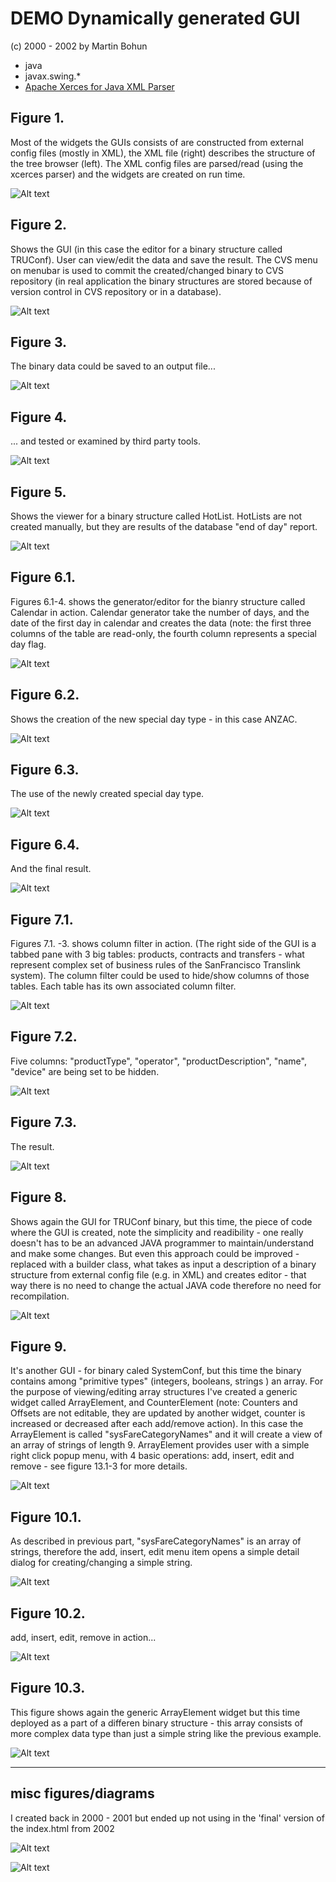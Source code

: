 # DEMO Dynamically generated GUI
(c) 2000 - 2002 by Martin Bohun

- java
- javax.swing.*
- [Apache Xerces for Java XML Parser](http://projects.apache.org/projects/xerces_for_java_xml_parser.html)

## Figure 1.
Most of the widgets the GUIs consists of are constructed from external config files (mostly in XML), the XML file (right) describes the structure of the tree browser (left). The XML config files are parsed/read (using
the xcerces parser) and the widgets are created on run time. 

![Alt text](https://raw.github.com/mbohun/misc/master/2002-04-14-demo_gui_java_xml/tree_view_xml_config.gif "tree view and it's XML configuration file")

## Figure 2.
Shows the GUI (in this case the editor for a binary structure called TRUConf). User can view/edit the data and save the result. The CVS menu on menubar is used to commit the created/changed binary to CVS repository (in real application the binary structures are stored because of version control in CVS repository or in a database).

![Alt text](https://raw.github.com/mbohun/misc/master/2002-04-14-demo_gui_java_xml/binary_open_editor.gif "TRUConf binary editor")

## Figure 3.
The binary data could be saved to an output file...

![Alt text](https://raw.github.com/mbohun/misc/master/2002-04-14-demo_gui_java_xml/binary_save_as.gif "TRUConf binary save")

## Figure 4.
... and tested or examined by third party tools. 

![Alt text](https://raw.github.com/mbohun/misc/master/2002-04-14-demo_gui_java_xml/binary_hexdump.gif "xterm with binary hexdump")

## Figure 5.
Shows the viewer for a binary structure called HotList. HotLists are not created manually, but they are results of the database "end of day" report.

![Alt text](https://raw.github.com/mbohun/misc/master/2002-04-14-demo_gui_java_xml/hotlist_viewer.gif "HotList viewer")

## Figure 6.1.
Figures 6.1-4. shows the generator/editor for the bianry structure called Calendar in action. Calendar generator take the number of days, and the date of the first day in calendar and creates the data (note: the first three columns of the table are read-only, the fourth column represents a special day flag.

![Alt text](https://raw.github.com/mbohun/misc/master/2002-04-14-demo_gui_java_xml/calendar_before.gif "Calendar generator")

## Figure 6.2.
Shows the creation of the new special day type - in this case ANZAC.

![Alt text](https://raw.github.com/mbohun/misc/master/2002-04-14-demo_gui_java_xml/calendar_creating_new_special_day.gif "Calendar, creating new special day type")

## Figure 6.3.
The use of the newly created special day type.

![Alt text](https://raw.github.com/mbohun/misc/master/2002-04-14-demo_gui_java_xml/calendar_choosing_new_day_type.gif "Calendar, using newly created special day type")

## Figure 6.4.
And the final result.

![Alt text](https://raw.github.com/mbohun/misc/master/2002-04-14-demo_gui_java_xml/calendar_the_result.gif "Calendar - the result")

## Figure 7.1.
Figures 7.1. -3. shows column filter in action. (The right side of the GUI is a tabbed pane with 3 big tables: products, contracts and transfers - what represent complex set of business rules of the SanFrancisco Translink system). The column filter could be used to hide/show columns of those tables. Each table has its own associated column filter.

![Alt text](https://raw.github.com/mbohun/misc/master/2002-04-14-demo_gui_java_xml/column_filter_invoked.gif "column filter")

## Figure 7.2.
Five columns: "productType", "operator", "productDescription", "name", "device" are being set to be hidden.

![Alt text](https://raw.github.com/mbohun/misc/master/2002-04-14-demo_gui_java_xml/column_filter_in_action.gif "colum filter in use")

## Figure 7.3.
The result.

![Alt text](https://raw.github.com/mbohun/misc/master/2002-04-14-demo_gui_java_xml/column_filter_result.gif "column filter - the result")

## Figure 8.
Shows again the GUI for TRUConf binary, but this time, the piece of code where the GUI is created, note the simplicity and readibility - one really doesn't has to be an advanced JAVA programmer to maintain/understand and make some changes.
But even this approach could be improved - replaced with a builder class, what takes as input a description of a binary structure from external config file (e.g. in XML) and creates editor - that way there is no need to change the actual JAVA code therefore no need for recompilation.

![Alt text](https://raw.github.com/mbohun/misc/master/2002-04-14-demo_gui_java_xml/tru_conf_construction_code.gif "TRUConf constructor")

## Figure 9.
It's another GUI - for binary caled SystemConf, but this time the binary contains among "primitive types" (integers, booleans, strings ) an array. For the purpose of viewing/editing array structures I've created a generic widget called ArrayElement, and CounterElement (note: Counters and Offsets are not editable, they are updated by another widget, counter is increased or decreased after each add/remove action). In this case the ArrayElement is called "sysFareCategoryNames" and it will create a view of an array of strings of length 9. ArrayElement provides user with a simple right click popup menu, with 4 basic operations: add, insert, edit and remove - see figure 13.1-3 for more details.

![Alt text](https://raw.github.com/mbohun/misc/master/2002-04-14-demo_gui_java_xml/system_conf_construction.gif "SystemConf construction")

## Figure 10.1.
As described in previous part, "sysFareCategoryNames" is an array of strings, therefore the add, insert, edit menu item opens a simple detail dialog for creating/changing a simple string.

![Alt text](https://raw.github.com/mbohun/misc/master/2002-04-14-demo_gui_java_xml/array_element_editor_add_dialog.gif "ArrayElement - add")

## Figure 10.2.
add, insert, edit, remove in action...

![Alt text](https://raw.github.com/mbohun/misc/master/2002-04-14-demo_gui_java_xml/array_element_editor_pop_menu.gif "ArrayElement - popup menu")

## Figure 10.3.
This figure shows again the generic ArrayElement widget but this time deployed as a part of a differen binary structure - this array consists of more complex data type than just a simple string like the previous example. 

![Alt text](https://raw.github.com/mbohun/misc/master/2002-04-14-demo_gui_java_xml/array_element_add_dialog_diff.gif "ArrayElement - more complex example")

 ---

## misc figures/diagrams
I created back in 2000 - 2001 but ended up not using in the 'final' version of the index.html from 2002

![Alt text](https://raw.github.com/mbohun/misc/master/2002-04-14-demo_gui_java_xml/gui_design_modular.gif "modular GUI app design")

![Alt text](https://raw.github.com/mbohun/misc/master/2002-04-14-demo_gui_java_xml/gui_design_plugins.gif "modular GUI app impl. concept - plugins for diff GUI libs & frameworks")
